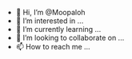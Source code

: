 - 👋 Hi, I’m @Moopaloh
- 👀 I’m interested in ...
- 🌱 I’m currently learning ...
- 💞️ I’m looking to collaborate on ...
- 📫 How to reach me ...

<!---
Moopaloh/Moopaloh is a ✨ special ✨ repository because its `README.md` (this file) appears on your GitHub profile.
You can click the Preview link to take a look at your changes.
--->
